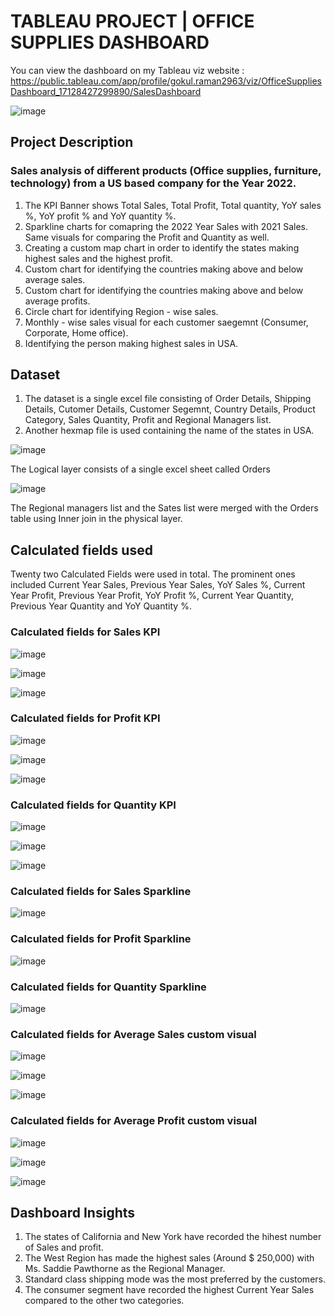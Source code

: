 # TABLEAU PROJECT | OFFICE SUPPLIES DASHBOARD
You can view the dashboard on my Tableau viz website : https://public.tableau.com/app/profile/gokul.raman2963/viz/OfficeSuppliesDashboard_17128427299890/SalesDashboard

![image](https://github.com/Gokul-Raman-98/Tableau-Projects/assets/168402268/6ea58d91-7707-49fc-bbbb-1bfd78d3cf9a)

## Project Description
### Sales analysis of different products (Office supplies, furniture, technology) from a US based company for the Year 2022.

1. The KPI Banner shows Total Sales, Total Profit, Total quantity, YoY sales %, YoY profit % and YoY quantity %.
2. Sparkline charts for comapring the 2022 Year Sales with 2021 Sales. Same visuals for comparing the Profit and Quantity as well.
3. Creating a custom map chart in order to identify the states making highest sales and the highest profit.
4. Custom chart for identifying the countries making above and below average sales.
5. Custom chart for identifying the countries making above and below average profits.
6. Circle chart for identifying Region - wise sales.
7. Monthly - wise sales visual for each customer saegemnt (Consumer, Corporate, Home office).
8. Identifying the person making highest sales in USA.

## Dataset
1. The dataset is a single excel file consisting of Order Details, Shipping Details, Cutomer Details, Customer Segemnt, Country Details, Product Category, Sales Quantity, Profit and Regional Managers list.
2. Another hexmap file is used containing the name of the states in USA.

![image](https://github.com/Gokul-Raman-98/Tableau-Projects/assets/168402268/668e5d75-c690-440b-9d28-891c3315a918)

The Logical layer consists of a single excel sheet called Orders

![image](https://github.com/Gokul-Raman-98/Tableau-Projects/assets/168402268/3eb8ddff-6605-4ba6-a5af-1d09325108e9)

The Regional managers list and the Sates list were merged with the Orders table using Inner join in the physical layer.

## Calculated fields used

Twenty two Calculated Fields were used in total. The prominent ones included Current Year Sales, Previous Year Sales, YoY Sales %, Current Year Profit, Previous Year Profit, YoY Profit %, Current Year Quantity, Previous Year Quantity and YoY Quantity %.

### Calculated fields for Sales KPI
![image](https://github.com/Gokul-Raman-98/Tableau-Projects/assets/168402268/750895b7-1191-43fe-8eed-36839f6b0ab4)

![image](https://github.com/Gokul-Raman-98/Tableau-Projects/assets/168402268/60c2e310-b4b6-4a30-b47e-7b83c043c569)

![image](https://github.com/Gokul-Raman-98/Tableau-Projects/assets/168402268/8343183b-56aa-469b-b22b-94409aa05ee8)

### Calculated fields for Profit KPI
![image](https://github.com/Gokul-Raman-98/Tableau-Projects/assets/168402268/1eebab73-9ae5-48c5-b727-9063953f17cf)

![image](https://github.com/Gokul-Raman-98/Tableau-Projects/assets/168402268/ca53071a-660a-4c46-9d98-c60f435ac392)

![image](https://github.com/Gokul-Raman-98/Tableau-Projects/assets/168402268/5d17ac28-b544-4d7b-916a-b7de222995cc)

### Calculated fields for Quantity KPI
![image](https://github.com/Gokul-Raman-98/Tableau-Projects/assets/168402268/3ce12d10-9482-4437-9598-429245917dca)

![image](https://github.com/Gokul-Raman-98/Tableau-Projects/assets/168402268/70c10c75-ba45-4c29-8632-dbbec980e135)

![image](https://github.com/Gokul-Raman-98/Tableau-Projects/assets/168402268/b291c4ca-adfc-413e-afad-573e836c328d)


### Calculated fields for Sales Sparkline
![image](https://github.com/Gokul-Raman-98/Tableau-Projects/assets/168402268/3d88bb05-c10a-49cc-946b-b86ab1260fe7)

### Calculated fields for Profit Sparkline
![image](https://github.com/Gokul-Raman-98/Tableau-Projects/assets/168402268/e3b4febc-43e1-4f72-ad3b-a74d7bf07a7f)

### Calculated fields for Quantity Sparkline
![image](https://github.com/Gokul-Raman-98/Tableau-Projects/assets/168402268/092da0b4-6696-4310-92a5-30fd2831684d)

### Calculated fields for Average Sales custom visual
![image](https://github.com/Gokul-Raman-98/Tableau-Projects/assets/168402268/a1df1022-4c43-43eb-a399-10c2d3b5a57a)

![image](https://github.com/Gokul-Raman-98/Tableau-Projects/assets/168402268/067f1d42-d221-43ae-a5b4-a2c8f6b7319e)

![image](https://github.com/Gokul-Raman-98/Tableau-Projects/assets/168402268/85f6edd8-2a2f-433e-a23c-bc2ea40e1ec7)


### Calculated fields for Average Profit custom visual
![image](https://github.com/Gokul-Raman-98/Tableau-Projects/assets/168402268/f0459502-99e8-4d45-aba1-f244da1495d9)

![image](https://github.com/Gokul-Raman-98/Tableau-Projects/assets/168402268/e4e24f6f-be62-4170-b2ae-e57a36f27b66)

![image](https://github.com/Gokul-Raman-98/Tableau-Projects/assets/168402268/5f755348-0139-4bbc-bb04-273f40c6c8a9)

## Dashboard Insights

1. The states of California and New York have recorded the hihest number of Sales and profit.
2. The West Region has made the highest sales (Around $ 250,000) with Ms. Saddie Pawthorne as the Regional Manager.
3. Standard class shipping mode was the most preferred by the customers.
4. The consumer segment have recorded the highest Current Year Sales compared to the other two categories.

